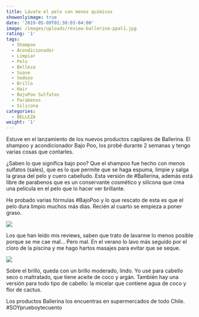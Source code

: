 ```yaml
---
title: Lávate el pelo con menos químicos
showonlyimage: true
date: '2019-05-09T01:38:03-04:00'
image: /images/uploads/review-ballerina-ppal1.jpg
rating: '1'
tags:
  - Shampoo
  - Acondicionador
  - Limpiar
  - Pelo
  - Belleza
  - Suave
  - Sedoso
  - Brillo
  - Hair
  - BajoPoo Sulfatos
  - Parabenos
  - Silicona
categories:
  - BELLEZA
weight: '1'
---
```

Estuve en el lanzamiento de los nuevos productos capilares de Ballerina. El shampoo y acondicionador Bajo Poo, los probé durante 2 semanas y tengo varias cosas que contarles.

<!--more-->

¿Saben lo que significa bajo poo? Que el shampoo fue hecho con menos sulfatos (sales), que es lo que permite que se haga espuma, limpie y salga la grasa del pelo y cuero cabelludo. Esta versión de #Ballerina, además está libre de parabenos que es un conservante cosmético y silicona que crea una película en el pelo que lo hacer ver brillante.

He probado varias fórmulas #BajoPoo y lo que rescato de esta es que el pelo dura limpio muchos más días. Recién al cuarto se empieza a poner graso.

![](/images/uploads/review-ballerinabajopoo-2.jpg)

Los que han leído mis reviews, saben que trato de lavarme lo menos posible porque se me cae mal… Pero mal. En el verano lo lavo más seguido por el cloro de la piscina y me hago hartos masajes para evitar que se seque.

![](/images/uploads/review-ballerina-3.jpg)

Sobre el brillo, queda con un brillo moderado, lindo. Yo usé para cabello seco o maltratado, que tiene aceite de coco y argán. También hay una versión para todo tipo de cabello: la micelar que contiene agua de coco y flor de cactus.

Los productos Ballerina los encuentras en supermercados de todo Chile. #SOYprueboytecuento
